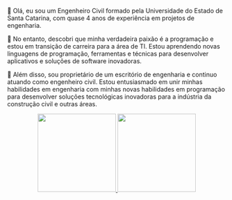 👋 Olá, eu sou um Engenheiro Civil formado pela Universidade do Estado de Santa Catarina, com quase 4 anos de experiência em projetos de engenharia.

👀 No entanto, descobri que minha verdadeira paixão é a programação e estou em transição de carreira para a área de TI. Estou aprendendo novas linguagens de programação, ferramentas e técnicas para desenvolver aplicativos e soluções de software inovadoras.

🌱 Além disso, sou proprietário de um escritório de engenharia e continuo atuando como engenheiro civil. Estou entusiasmado em unir minhas habilidades em engenharia com minhas novas habilidades em programação para desenvolver soluções tecnológicas inovadoras para a indústria da construção civil e outras áreas.

<div align="center">
  <a href="https://github.com/aweinfurter">
  <img height="180em" src="https://github-readme-stats.vercel.app/api?username=aweinfurter&show_icons=true&theme=dracula&include_all_commits=true&count_private=true"/>
  <img height="180em" src="https://github-readme-stats.vercel.app/api/top-langs/?username=aweinfurter&layout=compact&langs_count=7&theme=dracula"/>
</div>

<!--
**aweinfurter/aweinfurter** is a ✨ _special_ ✨ repository because its `README.md` (this file) appears on your GitHub profile.

Here are some ideas to get you started:

- 🔭 I’m currently working on ...
- 🌱 I’m currently learning ...
- 👯 I’m looking to collaborate on ...
- 🤔 I’m looking for help with ...
- 💬 Ask me about ...
- 📫 How to reach me: ...
- 😄 Pronouns: ...
- ⚡ Fun fact: ...
-->
